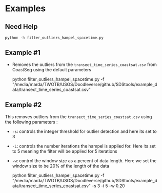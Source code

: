 # Examples

## Need Help

    python -h filter_outliers_hampel_spacetime.py

## Example #1

- Removes the outliers from the `transect_time_series_coastsat.csv` from CoastSeg using the default parameters

  python filter_outliers_hampel_spacetime.py -f "/media/marda/TWOTB/USGS/Doodleverse/github/SDStools/example_data/transect_time_series_coastsat.csv"

## Example #2

This removes outliers from the `transect_time_series_coastsat.csv` using the following parameters :

- `-s`: controls the integer threshold for outlier detection and here its set to 3
- `-i`: controls the number iterations the hampel is applied for. Here its set to 5 meaning the filter will be applied for 5 iterations
- `-w`: control the window size as a percent of data length. Here we set the window size to be 20% of the length of the data

  python filter_outliers_hampel_spacetime.py -f "/media/marda/TWOTB/USGS/Doodleverse/github/SDStools/example_data/transect_time_series_coastsat.csv" -s 3 -i 5 -w 0.20
